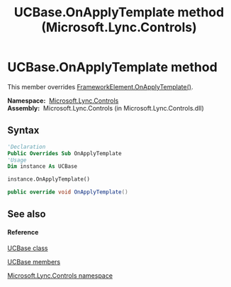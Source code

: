 ﻿---
title: UCBase.OnApplyTemplate method  (Microsoft.Lync.Controls)
TOCTitle: 'OnApplyTemplate method '
ms:assetid: M:Microsoft.Lync.Controls.UCBase.OnApplyTemplate_DI_3_UC_OCS14MrefLyncWPF
ms:mtpsurl: https://msdn.microsoft.com/en-us/library/microsoft.lync.controls.ucbase.onapplytemplate_di_3_uc_ocs14mreflyncwpf(v=office.15)
ms:contentKeyID: 48599129
ms.date: 07/28/2014
mtps_version: v=office.15
f1_keywords:
- Microsoft.Lync.Controls.UCBase.OnApplyTemplate
dev_langs:
- CSharp
- JScript
- VB
- other
---

# UCBase.OnApplyTemplate method

This member overrides [FrameworkElement.OnApplyTemplate()](http://msdn2.microsoft.com/en-us/library/ms598234).

**Namespace:**  [Microsoft.Lync.Controls](microsoft-lync-controls-namespace_1.md)  
**Assembly:**  Microsoft.Lync.Controls (in Microsoft.Lync.Controls.dll)

## Syntax

``` vb
'Declaration
Public Overrides Sub OnApplyTemplate
'Usage
Dim instance As UCBase

instance.OnApplyTemplate()
```

``` csharp
public override void OnApplyTemplate()
```

## See also

#### Reference

[UCBase class](ucbase-class-microsoft-lync-controls_1.md)

[UCBase members](ucbase-members-microsoft-lync-controls_1.md)

[Microsoft.Lync.Controls namespace](microsoft-lync-controls-namespace_1.md)

